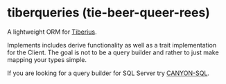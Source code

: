 # tiberqueries (tie-beer-queer-rees)
A lightweight ORM for [Tiberius](https://github.com/prisma/tiberius). 

Implements includes derive functionality as well as a trait implementation for the Client. The goal is not to be a query builder and rather to just make mapping your types simple. 

If you are looking for a query builder for SQL Server try [CANYON-SQL](https://github.com/zerodaycode/Canyon-SQL).
